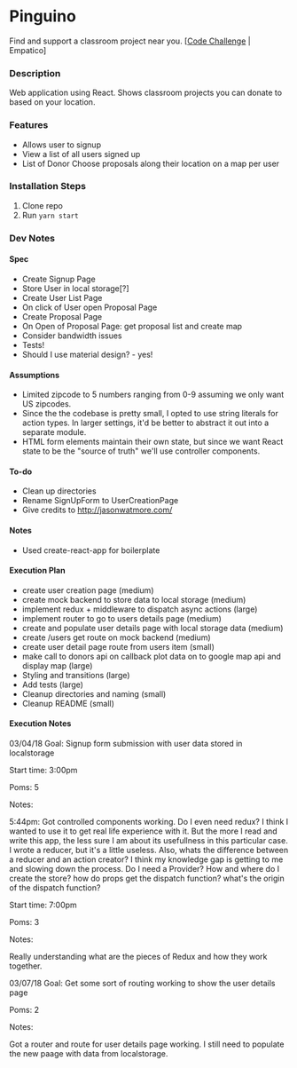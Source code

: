 # Pinguino
Find and support a classroom project near you. [[Code Challenge](../../instructions.md) | Empatico]

### Description
Web application using React. Shows classroom projects you can donate to based on your location.

### Features
- Allows user to signup
- View a list of all users signed up
- List of Donor Choose proposals along their location on a map per user

### Installation Steps
1. Clone repo
2. Run `yarn start`

### Dev Notes

#### Spec
- Create Signup Page
- Store User in local storage[?]
- Create User List Page
- On click of User open Proposal Page
- Create Proposal Page
- On Open of Proposal Page: get proposal list and create map
- Consider bandwidth issues
- Tests!
- Should I use material design? - yes!

#### Assumptions
- Limited zipcode to 5 numbers ranging from 0-9 assuming we only want US zipcodes.
- Since the the codebase is pretty small, I opted to use string literals for action types. In larger settings, it'd be better to abstract it out into a separate module.
- HTML form elements maintain their own state, but since we want React state to be the "source of truth" we'll use controller components. 

#### To-do
- Clean up directories
- Rename SignUpForm to UserCreationPage
- Give credits to http://jasonwatmore.com/

#### Notes
- Used create-react-app for boilerplate

#### Execution Plan
- create user creation page (medium)
- create mock backend to store data to local storage (medium)
- implement redux + middleware to dispatch async actions (large)
- implement router to go to users details page (medium)
- create and populate user details page with local storage data (medium)
- create /users get route on mock backend (medium)
- create user detail page route from users item (small)
- make call to donors api on callback plot data on to google map api and display map (large)
- Styling and transitions (large)
- Add tests (large)
- Cleanup directories and naming (small)
- Cleanup README (small)

#### Execution Notes
03/04/18
Goal: Signup form submission with user data stored in localstorage

Start time: 3:00pm 

Poms: 5

Notes: 

5:44pm: Got controlled components working. Do I even need redux? I think I wanted to use it to get real life experience with it. But the more I read and write this app, the less sure I am about its usefullness in this particular case. I wrote a reducer, but it's a little useless. Also, whats the difference between a reducer and an action creator? I think my knowledge gap is getting to me and slowing down the process. Do I need a Provider? How and where do I create the store? how do props get the dispatch function? what's the origin of the dispatch function?

Start time: 7:00pm

Poms: 3

Notes:

Really understanding what are the pieces of Redux and how they work together.

03/07/18
Goal: Get some sort of routing working to show the user details page

Poms: 2

Notes:

Got a router and route for user details page working. I still need to populate the new paage with data from localstorage. 
